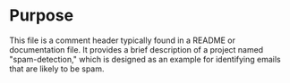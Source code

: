 # Purpose
This file is a comment header typically found in a README or documentation file. It provides a brief description of a project named "spam-detection," which is designed as an example for identifying emails that are likely to be spam.
